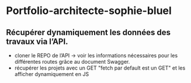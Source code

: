 # Portfolio-architecte-sophie-bluel

## Récupérer dynamiquement les données des travaux via l’API.

  -  cloner le REPO de l’API → voir les informations nécessaires pour les différentes routes grâce au document Swagger.
  - récupérer les projets avec un GET  "fetch par default est un GET" et les afficher dynamiquement en JS 

